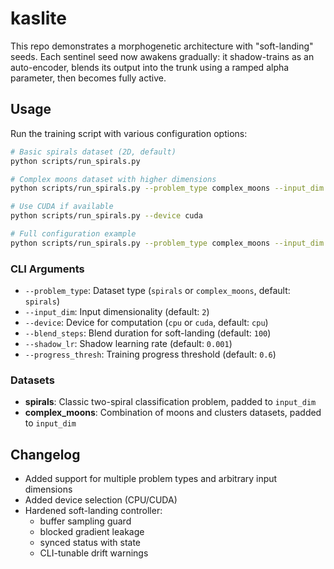 # kaslite

This repo demonstrates a morphogenetic architecture with "soft-landing" seeds. Each sentinel seed now awakens gradually: it shadow-trains as an auto-encoder, blends its output into the trunk using a ramped alpha parameter, then becomes fully active.

## Usage

Run the training script with various configuration options:

```bash
# Basic spirals dataset (2D, default)
python scripts/run_spirals.py

# Complex moons dataset with higher dimensions
python scripts/run_spirals.py --problem_type complex_moons --input_dim 5

# Use CUDA if available
python scripts/run_spirals.py --device cuda

# Full configuration example
python scripts/run_spirals.py --problem_type complex_moons --input_dim 4 --device cuda --blend_steps 200 --shadow_lr 0.002
```

### CLI Arguments

- `--problem_type`: Dataset type (`spirals` or `complex_moons`, default: `spirals`)
- `--input_dim`: Input dimensionality (default: `2`)
- `--device`: Device for computation (`cpu` or `cuda`, default: `cpu`)
- `--blend_steps`: Blend duration for soft-landing (default: `100`)
- `--shadow_lr`: Shadow learning rate (default: `0.001`)
- `--progress_thresh`: Training progress threshold (default: `0.6`)

### Datasets

- **spirals**: Classic two-spiral classification problem, padded to `input_dim`
- **complex_moons**: Combination of moons and clusters datasets, padded to `input_dim`

## Changelog

- Added support for multiple problem types and arbitrary input dimensions
- Added device selection (CPU/CUDA)
- Hardened soft-landing controller:
  - buffer sampling guard
  - blocked gradient leakage
  - synced status with state
  - CLI-tunable drift warnings
